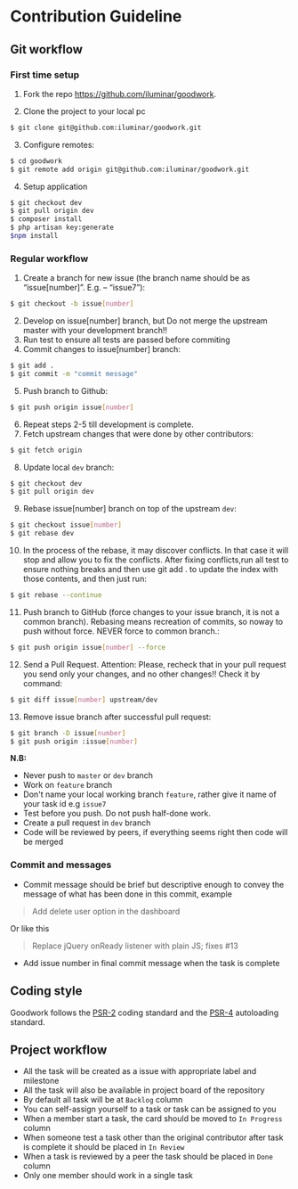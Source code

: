 # Contribution Guideline
## Git workflow

### First time setup
1. Fork the repo https://github.com/iluminar/goodwork.

2. Clone the project to your local pc
``` bash
$ git clone git@github.com:iluminar/goodwork.git
```

3. Configure remotes:
``` bash
$ cd goodwork
$ git remote add origin git@github.com:iluminar/goodwork.git
```

4. Setup application
``` bash
$ git checkout dev
$ git pull origin dev
$ composer install
$ php artisan key:generate
$npm install
```

### Regular workflow
1. Create a branch for new issue (the branch name should be as “issue[number]”. E.g. – “issue7”):
``` bash
$ git checkout -b issue[number]
```

2. Develop on issue[number] branch, but Do not merge the upstream master with your development branch!!
3. Run test to ensure all tests are passed before commiting
4. Commit changes to issue[number] branch:
``` bash
$ git add .
$ git commit -m "commit message"
```

5. Push branch to Github:
``` bash
$ git push origin issue[number]
```

6. Repeat steps 2-5 till development is complete.
7. Fetch upstream changes that were done by other contributors:
``` bash
$ git fetch origin
```

8. Update local `dev` branch:
``` bash
$ git checkout dev
$ git pull origin dev
```

9. Rebase issue[number] branch on top of the upstream `dev`:
``` bash
$ git checkout issue[number]
$ git rebase dev
```

10. In the process of the rebase, it may discover conflicts. In that case it will stop and allow you to fix the conflicts. After fixing conflicts,run all test to ensure nothing breaks and then use git add . to update the index with those contents, and then just run:
``` bash
$ git rebase --continue
```

11. Push branch to GitHub (force changes to your issue branch, it is not a common branch). Rebasing means recreation of commits, so noway to push without force. NEVER force to common branch.:
``` bash
$ git push origin issue[number] --force
```

12. Send a Pull Request.
Attention: Please, recheck that in your pull request you send only your changes, and no other changes!!
Check it by command:
``` bash
$ git diff issue[number] upstream/dev
```

13. Remove issue branch after successful pull request:
``` bash
$ git branch -D issue[number]
$ git push origin :issue[number]
```

**N.B:**
* Never push to `master` or `dev` branch
* Work on `feature` branch
* Don't name your local working branch `feature`, rather give it name of your task id e.g `issue7`
* Test before you push. Do not push half-done work.
* Create a pull request in `dev` branch
* Code will be reviewed by peers, if everything seems right then code will be merged

### Commit and messages
* Commit message should be brief but descriptive enough to convey the message of what has been done in this commit, example

> Add delete user option in the dashboard

Or like this
> Replace jQuery onReady listener with plain JS; fixes #13
* Add issue number in final commit message when the task is complete

## Coding style
Goodwork follows the [PSR-2](https://github.com/php-fig/fig-standards/blob/master/accepted/PSR-2-coding-style-guide.md) coding standard and the [PSR-4](https://github.com/php-fig/fig-standards/blob/master/accepted/PSR-4-autoloader.md) autoloading standard.

## Project workflow
* All the task will be created as a issue with appropriate label and milestone
* All the task will also be available in project board of the repository
* By default all task will be at `Backlog` column
* You can self-assign yourself to a task or task can be assigned to you
* When a member start a task, the card should be moved to `In Progress` column
* When someone test a task other than the original contributor after task is complete it should be placed in `In Review`
* When a task is reviewed by a peer the task should be placed in `Done` column
* Only one member should work in a single task